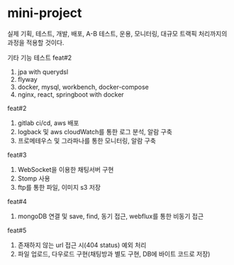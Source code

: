 # mini-project
실제 기획, 테스트, 개발, 배포, A-B 테스트, 운용, 모니터링, 대규모 트랙픽 처리까지의 과정을 적용할 것이다.

기타 기능 테스트
feat#2
1. jpa with querydsl
2. flyway
3. docker, mysql, workbench, docker-compose
4. nginx, react, springboot with docker

feat#2
1. gitlab ci/cd, aws 배포
2. logback 및 aws cloudWatch를 통한 로그 분석, 알람 구축
3. 프로메테우스 및 그라파나를 통한 모니터링, 알람 구축


feat#3
1. WebSocket을 이용한 채팅서버 구현
2. Stomp 사용
3. ftp를 통한 파일, 이미지 s3 저장

feat#4
1. mongoDB 연결 및 save, find, 동기 접근, webflux를 통한 비동기 접근

feat#5
1. 존재하지 않는 url 접근 시(404 status) 예외 처리
2.  파일 업로드, 다우로드 구현(채팅방과 별도 구현, DB에 바이트 코드로 저장)
